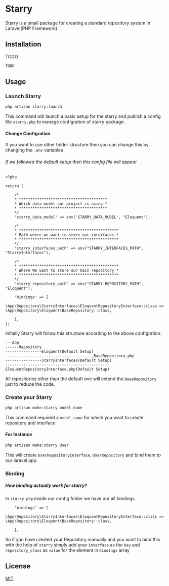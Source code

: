 # Starry

Starry is a small package for creating a standard repository system in Laravel(PHP Framework).

## Installation

TODO

```bash
TODO
```

## Usage

### Launch Starry

```bash
php artisan starry:launch
```

This command will launch a basic setup for the starry and publish a config file ```starry.php``` to manage configration of starry package.

#### Change Configration

If you want to use other folder structure then you can change this by changing the ```.env``` variables


###### If we followed the default setup then this config file will appear
```
<?php

return [

    /*
    * ***************************************
    * Which data model our project is using *
    * ***************************************
    */
    "starry_data_model" => env('STARRY_DATA_MODEL', "Eloquent"),

    /*
    * ********************************************
    * Path where we want to store out interfaces *
    * ********************************************
    */
    'starry_interfaces_path' => env("STARRY_INTERFACES_PATH", "StarryInterfaces"),

    /*
    * ********************************************
    * Where We want to store our main repository *
    * ********************************************
    */
    "starry_repository_path" => env("STARRY_REPOSITORY_PATH", "Eloquent"),

    'bindings' => [
		\App\Repository\StarryInterfaces\EloquentRepositoryInterface::class => \App\Repository\Eloquent\BaseRepository::class,

	],
];

```

Initially Starry will follow this structure according to the above configration.
```
---App
------Repository
----------------Eloquent(Default Setup)
---------------------------------------BaseRepository.php
----------------StarryInterfaces(Default Setup)
----------------------------------------------EloquentRepositoryInterface.php(Default Setup)
```

All repositories other than the default one will extend the ```BaseRepository``` just to reduce the code. 


### Create your Starry

```bash
php artisan make:starry model_name
```
This command required a ```model_name``` for which you want to create repository and interface

#### For Instance

```bash
php artisan make:starry User
```
This will create ```UserRepositoryInterface```, ```UserRepository``` and bind them to our laravel app.

### Binding

##### How binding actually work for starry?

In ```starry.php``` inside our config folder we have our all bindings.

```
    'bindings' => [
      \App\Repository\StarryInterfaces\EloquentRepositoryInterface::class => \App\Repository\Eloquent\BaseRepository::class,

    ],
```

So if you have created your Repository manually and you want to bind this with the help of ```starry```
simply add your ```interface``` as the ```key``` and ```repository_class``` as ```value``` 
for the element in ```bindings``` array

## License
[MIT](https://choosealicense.com/licenses/mit/)